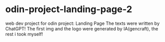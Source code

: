 # odin-project-landing-page-2
web dev project for odin project: Landing Page
The texts were written by ChatGPT!
The first img and the logo were generated by IA(gencraft), the rest i took myself!